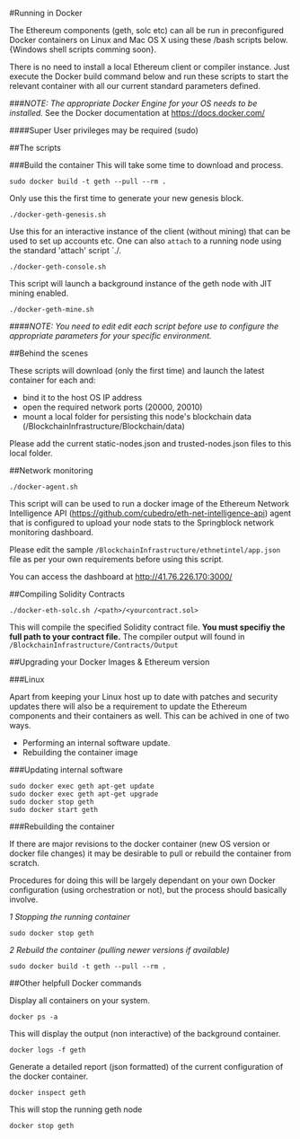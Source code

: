 #Running in Docker

The Ethereum components (geth, solc etc) can all be run in preconfigured Docker containers on Linux and Mac OS X using these /bash scripts below. {Windows shell scripts comming soon}.

There is no need to install a local Ethereum client or compiler instance. 
Just execute the Docker build command below and run these scripts to start the relevant container with all our current standard parameters defined.

###*NOTE: The appropriate Docker Engine for your OS needs to be installed.*
See the Docker documentation at https://docs.docker.com/

####Super User privileges may be required (sudo)


##The scripts

###Build the container
This will take some time to download and process.
```
sudo docker build -t geth --pull --rm .
```

Only use this the first time to generate your new genesis block.
```
./docker-geth-genesis.sh
```

Use this for an interactive instance of the client (without mining) that can be used to set up accounts etc.
One can also ``attach`` to a running node using the standard 'attach' script `./.
```
./docker-geth-console.sh
```

This script will launch a background instance of the geth node with JIT mining enabled.
```
./docker-geth-mine.sh
```

####*NOTE: You need to edit edit each script before use to configure the appropriate parameters for your specific environment.*


##Behind the scenes

These scripts will download (only the first time) and launch the latest container for each and:
  * bind it to the host OS IP address
  * open the required network ports (20000, 20010)
  * mount a local folder for persisting this node's blockchain data (/BlockchainInfrastructure/Blockchain/data)
  
Please add the current static-nodes.json and trusted-nodes.json files to this local folder.


##Network monitoring

```
./docker-agent.sh
```

This script will can be used to run a docker image of the Ethereum Network Intelligence API (https://github.com/cubedro/eth-net-intelligence-api) agent that is configured to upload your node stats to the Springblock network monitoring dashboard. 

Please edit the sample ``/BlockchainInfrastructure/ethnetintel/app.json`` file as per your own requirements before using this script.

You can access the dashboard at http://41.76.226.170:3000/


##Compiling Solidity Contracts

```
./docker-eth-solc.sh /<path>/<yourcontract.sol>
```

This will compile the specified Solidity contract file. **You must specifiy the full path to your contract file.**
The compiler output will found in `/BlockchainInfrastructure/Contracts/Output`

##Upgrading your Docker Images & Ethereum version

###Linux

Apart from keeping your Linux host up to date with patches and security updates there will also be a requirement to update 
the Ethereum components and their containers as well. This can be achived in one of two ways.

  * Performing an internal software update.
  * Rebuilding the container image

###Updating internal software

```
sudo docker exec geth apt-get update
sudo docker exec geth apt-get upgrade
sudo docker stop geth
sudo docker start geth
```

###Rebuilding the container

If there are major revisions to the docker container (new OS version or docker file changes) it may be desirable to pull 
or rebuild the container from scratch.

Procedures for doing this will be largely dependant on your own Docker configuration (using orchestration or not), but the
process should basically involve.

*1 Stopping the running container*
```
sudo docker stop geth
```
*2 Rebuild the container (pulling newer versions if available)*
```
sudo docker build -t geth --pull --rm .
```

##Other helpfull Docker commands

Display all containers on your system.
```
docker ps -a
```

This will display the output (non interactive) of the background container.
```
docker logs -f geth
```

Generate a detailed report (json formatted) of the current configuration of the docker container. 
```
docker inspect geth
```

This will stop the running geth node
```
docker stop geth
```




